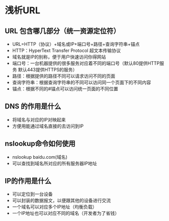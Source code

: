 # 浅析URL
## URL 包含哪几部分（统一资源定位符）
* URL=HTTP（协议）+域名或IP+端口号+路径+查询字符串+锚点
* HTTP：HyperText Transfer Protocol 超文本传输协议
* 域名就是IP的别称，便于用户快速访问你得网站
* 端口号：一台机器提供的很多服务对应着不同的端口号（默认80提供HTTP服务 默认443提供HTTPS的服务）
* 路径：根据提供的路径不同可以请求访问不同的页面
* 查询字符串：根据查询字符串的不同可以访问同一个页面下的不同内容
* 锚点：根据不同的#锚点可以访问统一页面的不同位置

## DNS 的作用是什么
* 将域名与对应的IP对映起来
* 方便用能通过域名直接的去访问到IP

## nslookup命令如何使用
* nslookup baidu.com(域名)
* 可以查找到域名所对应的所有服务器IP地址

## IP的作用是什么
* 可以定位到一台设备
* 可以封装的数据报文，以便跟其他的设备进行交流
* 一个域名可以对应多个IP地址（均衡负载）
* 一个IP地址也可以对应不同的域名（开发者为了省钱）
